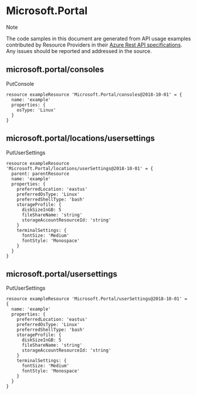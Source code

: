 # Microsoft.Portal
  
> [!NOTE]
> The code samples in this document are generated from API usage examples contributed by Resource Providers in their [Azure Rest API specifications](https://github.com/Azure/azure-rest-api-specs). Any issues should be reported and addressed in the source.


## microsoft.portal/consoles

PutConsole
```bicep
resource exampleResource 'Microsoft.Portal/consoles@2018-10-01' = {
  name: 'example'
  properties: {
    osType: 'Linux'
  }
}
```

## microsoft.portal/locations/usersettings

PutUserSettings
```bicep
resource exampleResource 'Microsoft.Portal/locations/userSettings@2018-10-01' = {
  parent: parentResource 
  name: 'example'
  properties: {
    preferredLocation: 'eastus'
    preferredOsType: 'Linux'
    preferredShellType: 'bash'
    storageProfile: {
      diskSizeInGB: 5
      fileShareName: 'string'
      storageAccountResourceId: 'string'
    }
    terminalSettings: {
      fontSize: 'Medium'
      fontStyle: 'Monospace'
    }
  }
}
```

## microsoft.portal/usersettings

PutUserSettings
```bicep
resource exampleResource 'Microsoft.Portal/userSettings@2018-10-01' = {
  name: 'example'
  properties: {
    preferredLocation: 'eastus'
    preferredOsType: 'Linux'
    preferredShellType: 'bash'
    storageProfile: {
      diskSizeInGB: 5
      fileShareName: 'string'
      storageAccountResourceId: 'string'
    }
    terminalSettings: {
      fontSize: 'Medium'
      fontStyle: 'Monospace'
    }
  }
}
```

